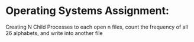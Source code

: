 # Operating Systems Assignment:
Creating N Child Processes to each open n files, count the frequency of all 26 alphabets, and write into another file
